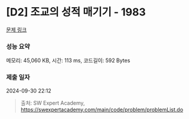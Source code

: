 # [D2] 조교의 성적 매기기 - 1983 

[문제 링크](https://swexpertacademy.com/main/code/problem/problemDetail.do?contestProbId=AV5PwGK6AcIDFAUq) 

### 성능 요약

메모리: 45,060 KB, 시간: 113 ms, 코드길이: 592 Bytes

### 제출 일자

2024-09-30 22:12



> 출처: SW Expert Academy, https://swexpertacademy.com/main/code/problem/problemList.do